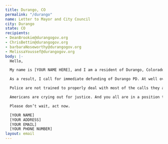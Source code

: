 ```yaml
---
title: Durango, CO
permalink: "/durango"
name: Letter to Mayor and City Council
city: Durango
state: CO
recipients:
- DeanBrookie@durangogov.org
- ChrisBettin@durangogov.org
- barbaraNoseworthy@durangogov.org
- MelissaYoussef@durangogov.org
body: |-
  Hello,

  My name is [YOUR NAME HERE], and I am a resident of Durango, Colorado. We are experiencing a revolution across this country. For too long Black people, Indigenous people, and People of Color have lived in fear of police departments who act violently with little or no consequence. Attempts at reform and extra training have done little to alter this systemic problem.

  As a result, I call for immediate defunding of Durango PD. At well over 8 million dollars ($8,417,771), their budget accounts for 16% of the general fund for the city.  In contrast, the funds allotted for community services like aide for the homeless, low income assistance, and youth services are less than 1 million ($921,102). Police have over 9 times the amount of funding of community services. This is absurd. We need to invest in the well-being of the community NOT the police.

  Police are not trained to properly deal with most of the calls they answer and often make situations worse, especially when Black people, Indigenous people, and People of Color are involved. What we need are more mental health professionals, more youth counselors, and more resources for homeless folks and those struggling to make ends meet. Investing so much money in the police shows a priority for maintaining a inequitable status quo, not a commitment toward community enhancement and racial justice.

  Americans are crying out for justice. And you all are in a position to make a lasting change in our city. This can not wait. I urge you to address this problem head on and reallocate police funds towards programs that will make a safer, healthier, and more thriving community.

  Please don’t wait, act now.

  [YOUR NAME]
  [YOUR ADDRESS]
  [YOUR EMAIL]
  [YOUR PHONE NUMBER]
layout: email
---
```


